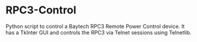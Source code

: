 # RPC3-Control
Python script to control a Baytech RPC3 Remote Power Control device. It has a TkInter GUI and controls the RPC3 via Telnet sessions using Telnetlib.
